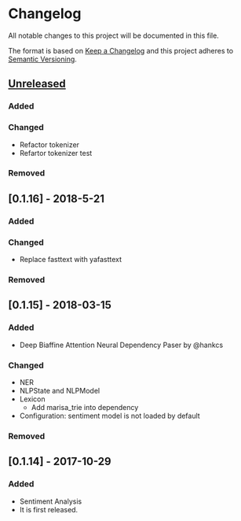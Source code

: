 # Changelog
All notable changes to this project will be documented in this file.

The format is based on [Keep a Changelog](http://keepachangelog.com/en/1.0.0/)
and this project adheres to [Semantic Versioning](http://semver.org/spec/v2.0.0.html).

## [Unreleased]
### Added
### Changed
- Refactor tokenizer
- Refartor tokenizer test
### Removed

## [0.1.16] - 2018-5-21
### Added
### Changed
- Replace fasttext with yafasttext
### Removed

## [0.1.15] - 2018-03-15
### Added
- Deep Biaffine Attention Neural Dependency Paser by @hankcs
### Changed
- NER
- NLPState and NLPModel
- Lexicon
    - Add marisa_trie into dependency
- Configuration: sentiment model is not loaded by default
### Removed

## [0.1.14] - 2017-10-29
### Added
- Sentiment Analysis
- It is first released.


[Unreleased]: https://github.com/elitcloud/elit/compare/0.1.6...HEAD
[0.1.5]: https://github.com/elitcloud/elit/compare/0.1.5...0.1.6
[0.1.4]: https://github.com/elitcloud/elit/compare/0.1.4...0.1.5